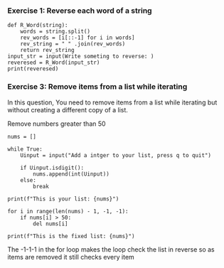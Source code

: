 ### Exercise 1: Reverse each word of a string ###

    def R_Word(string):
        words = string.split()
        rev_words = [i[::-1] for i in words]
        rev_string = " " .join(rev_words)
        return rev_string
    input_str = input(Write someting to reverse: )
    reveresed = R_Word(input_str)
    print(reveresed)

### Exercise 3: Remove items from a list while iterating ###
In this question, You need to remove items from a list while iterating but without creating a different copy of a list.

Remove numbers greater than 50

    nums = []

    while True:
        Uinput = input("Add a intger to your list, press q to quit")

        if Uinput.isdigit():
            nums.append(int(Uinput))
        else:
            break

    print(f"This is your list: {nums}")

    for i in range(len(nums) - 1, -1, -1):
        if nums[i] > 50:
            del nums[i]

    print(f"This is the fixed list: {nums}")

The -1-1-1 in the for loop makes the loop check the list in reverse so as items are removed it still checks every item